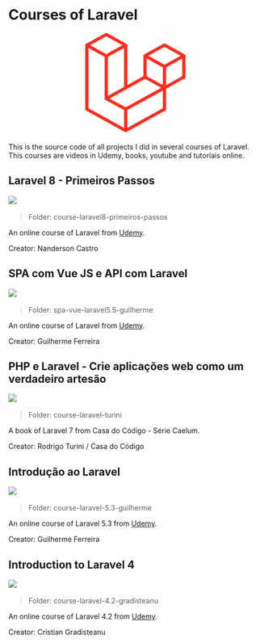 # Courses of Laravel

<p align="center"> 
<img src=".github/logo.png">
</p>

This is the source code of all projects I did in several courses of Laravel. This courses are videos in Udemy, books, youtube and tutoriais online.

## Laravel 8 - Primeiros Passos
![](https://img.shields.io/badge/status-in%20progress-blue)

> Folder: course-laravel8-primeiros-passos

An online course of Laravel from [Udemy](https://www.udemy.com/course/laravel-8/).

Creator: Nanderson Castro

## SPA com Vue JS e API com Laravel
![](https://img.shields.io/badge/status-in%20progress-blue)

> Folder: spa-vue-laravel5.5-guilherme

An online course of Laravel from [Udemy](https://www.udemy.com/course/spa-com-vue-js/).

Creator: Guilherme Ferreira

## PHP e Laravel - Crie aplicações web como um verdadeiro artesão
![](https://img.shields.io/badge/status-completed-brightgreen)

> Folder: course-laravel-turini

A book of Laravel 7 from Casa do Código - Série Caelum.

Creator: Rodrigo Turini / Casa do Código

## Introdução ao Laravel
![](https://img.shields.io/badge/status-completed-brightgreen)

> Folder: course-laravel-5.3-guilherme

An online course of Laravel 5.3 from [Udemy](https://www.udemy.com/course/introducao-ao-laravel-53/).

Creator: Guilherme Ferreira

## Introduction to Laravel 4
![](https://img.shields.io/badge/status-completed-brightgreen)

> Folder: course-laravel-4.2-gradisteanu

An online course of Laravel 4.2 from [Udemy](https://www.udemy.com/course/introduction-to-laravel-4/).

Creator: Cristian Gradisteanu
